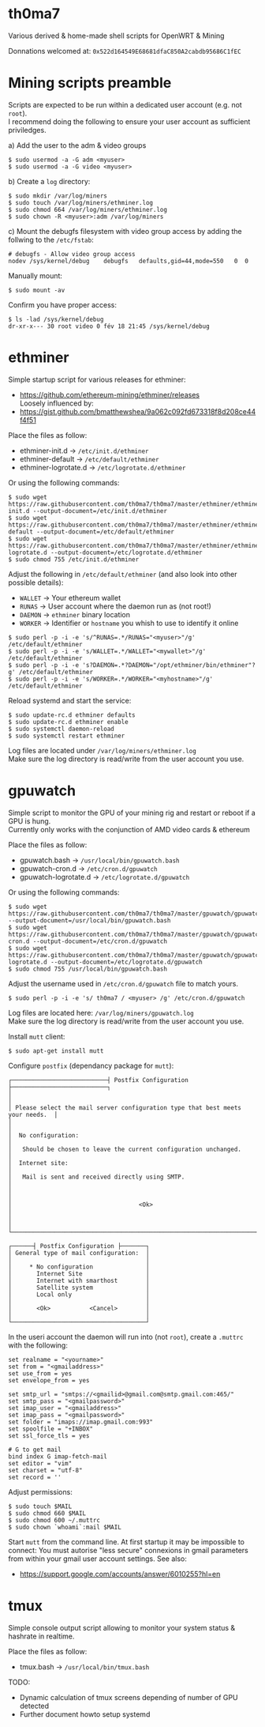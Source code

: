 # th0ma7
Various derived &amp; home-made shell scripts for OpenWRT &amp; Mining

Donnations welcomed at: `0x522d164549E68681dfaC850A2cabdb95686C1fEC`

# Mining scripts preamble
Scripts are expected to be run within a dedicated user account (e.g. not `root`).<br/>
I recommend doing the following to ensure your user account as sufficient priviledges.

a) Add the user to the adm & video groups
```
$ sudo usermod -a -G adm <myuser>
$ sudo usermod -a -G video <myuser>
```

b) Create a `log` directory:
```
$ sudo mkdir /var/log/miners
$ sudo touch /var/log/miners/ethminer.log
$ sudo chmod 664 /var/log/miners/ethminer.log
$ sudo chown -R <myuser>:adm /var/log/miners
```

c) Mount the debugfs filesystem with video group access by adding the follwing to the `/etc/fstab`:
```
# debugfs - Allow video group access
nodev /sys/kernel/debug	   debugfs   defaults,gid=44,mode=550   0  0
```
Manually mount:
```
$ sudo mount -av
```
Confirm you have proper access:
```
$ ls -lad /sys/kernel/debug
dr-xr-x--- 30 root video 0 fév 18 21:45 /sys/kernel/debug
```

# ethminer
Simple startup script for various releases for ethminer:
* https://github.com/ethereum-mining/ethminer/releases  
Loosely influenced by:
* https://gist.github.com/bmatthewshea/9a062c092fd673318f8d208ce44f4f51

Place the files as follow:
- ethminer-init.d      -> `/etc/init.d/ethminer`
- ethminer-default     -> `/etc/default/ethminer`
- ethminer-logrotate.d -> `/etc/logrotate.d/ethminer`

Or using the following commands:
```
$ sudo wget https://raw.githubusercontent.com/th0ma7/th0ma7/master/ethminer/ethminer-init.d --output-document=/etc/init.d/ethminer
$ sudo wget https://raw.githubusercontent.com/th0ma7/th0ma7/master/ethminer/ethminer-default --output-document=/etc/default/ethminer
$ sudo wget https://raw.githubusercontent.com/th0ma7/th0ma7/master/ethminer/ethminer-logrotate.d --output-document=/etc/logrotate.d/ethminer
$ sudo chmod 755 /etc/init.d/ethminer
```

Adjust the following in `/etc/default/ethminer` (and also look into other possible details):
- `WALLET` -> Your ethereum wallet
- `RUNAS`  -> User account where the daemon run as (not root!)
- `DAEMON` -> `ethminer` binary location
- `WORKER` -> Identifier or `hostname` you whish to use to identify it online
```
$ sudo perl -p -i -e 's/^RUNAS=.*/RUNAS="<myuser>"/g' /etc/default/ethminer
$ sudo perl -p -i -e 's/WALLET=.*/WALLET="<mywallet>"/g' /etc/default/ethminer
$ sudo perl -p -i -e 's?DAEMON=.*?DAEMON="/opt/ethminer/bin/ethminer"?g' /etc/default/ethminer
$ sudo perl -p -i -e 's/WORKER=.*/WORKER="<myhostname>"/g' /etc/default/ethminer
```

Reload systemd and start the service:
```
$ sudo update-rc.d ethminer defaults
$ sudo update-rc.d ethminer enable
$ sudo systemctl daemon-reload
$ sudo systemctl restart ethminer
```

Log files are located under `/var/log/miners/ethminer.log`<br/>
Make sure the log directory is read/write from the user account you use.

# gpuwatch
Simple script to monitor the GPU of your mining rig and restart or reboot if a GPU is hung.<br/>
Currently only works with the conjunction of AMD video cards & ethereum

Place the files as follow:
- gpuwatch.bash        -> `/usr/local/bin/gpuwatch.bash`
- gpuwatch-cron.d      -> `/etc/cron.d/gpuwatch`
- gpuwatch-logrotate.d -> `/etc/logrotate.d/gpuwatch`

Or using the following commands:
```
$ sudo wget https://raw.githubusercontent.com/th0ma7/th0ma7/master/gpuwatch/gpuwatch.bash --output-document=/usr/local/bin/gpuwatch.bash
$ sudo wget https://raw.githubusercontent.com/th0ma7/th0ma7/master/gpuwatch/gpuwatch-cron.d --output-document=/etc/cron.d/gpuwatch
$ sudo wget https://raw.githubusercontent.com/th0ma7/th0ma7/master/gpuwatch/gpuwatch-logrotate.d --output-document=/etc/logrotate.d/gpuwatch
$ sudo chmod 755 /usr/local/bin/gpuwatch.bash
```

Adjust the username used in `/etc/cron.d/gpuwatch` file to match yours.
```
$ sudo perl -p -i -e 's/ th0ma7 / <myuser> /g' /etc/cron.d/gpuwatch
```

Log files are located here: `/var/log/miners/gpuwatch.log`<br/>
Make sure the log directory is read/write from the user account you use.

Install `mutt` client:
```
$ sudo apt-get install mutt
```

Configure `postfix` (dependancy package for `mutt`):
```
┌───────────────────────────┤ Postfix Configuration ├───────────────────────────┐
│                                                                               │ 
│ Please select the mail server configuration type that best meets your needs.  │
│                                                                               │ 
│  No configuration:                                                            │ 
│   Should be chosen to leave the current configuration unchanged.              │ 
│  Internet site:                                                               │ 
│   Mail is sent and received directly using SMTP.                              │ 
│                                                                               │ 
│                                    <Ok>                                       │ 
│                                                                               │ 
└───────────────────────────────────────────────────────────────────────────────┘ 

┌──────┤ Postfix Configuration ├───────┐
│ General type of mail configuration:  │ 
│                                      │ 
│     * No configuration               │ 
│       Internet Site                  │ 
│       Internet with smarthost        │ 
│       Satellite system               │ 
│       Local only                     │ 
│                                      │ 
│       <Ok>           <Cancel>        │ 
│                                      │ 
└──────────────────────────────────────┘ 
```

In the useri account the daemon will run into (not `root`), create a `.muttrc` with the following:
```
set realname = "<yourname>"
set from = "<gmailaddress>"
set use_from = yes
set envelope_from = yes

set smtp_url = "smtps://<gmailid>@gmail.com@smtp.gmail.com:465/"
set smtp_pass = "<gmailpassword>"
set imap_user = "<gmailaddress>"
set imap_pass = "<gmailpassword>"
set folder = "imaps://imap.gmail.com:993"
set spoolfile = "+INBOX"
set ssl_force_tls = yes

# G to get mail
bind index G imap-fetch-mail
set editor = "vim"
set charset = "utf-8"
set record = ''
```

Adjust permissions:
```
$ sudo touch $MAIL
$ sudo chmod 660 $MAIL
$ sudo chmod 600 ~/.muttrc
$ sudo chown `whoami`:mail $MAIL
```

Start `mutt` from the command line.  At first startup it may be impossible to connect:  You must autorise "less secure" connexions in gmail parameters from within your gmail user account settings. See also:
* https://support.google.com/accounts/answer/6010255?hl=en

# tmux
Simple console output script allowing to monitor your system status & hashrate in realtime.

Place the files as follow:
- tmux.bash        -> `/usr/local/bin/tmux.bash`

TODO:
- Dynamic calculation of tmux screens depending of number of GPU detected
- Further document howto setup systemd

